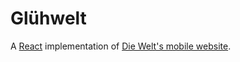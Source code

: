 Glühwelt
========

A [React](http://facebook.github.io/react/) implementation of [Die Welt's mobile website](http://m.welt.de/).
